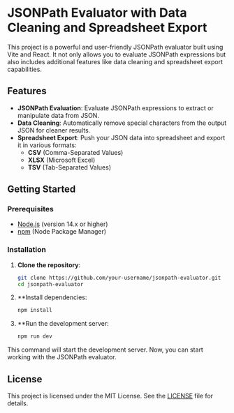 # JSONPath Evaluator with Data Cleaning and Spreadsheet Export

This project is a powerful and user-friendly JSONPath evaluator built using Vite and React. It not only allows you to evaluate JSONPath expressions but also includes additional features like data cleaning and spreadsheet export capabilities.

## Features

- **JSONPath Evaluation**: Evaluate JSONPath expressions to extract or manipulate data from JSON.
- **Data Cleaning**: Automatically remove special characters from the output JSON for cleaner results.
- **Spreadsheet Export**: Push your JSON data into spreadsheet and export it in various formats:
  - **CSV** (Comma-Separated Values)
  - **XLSX** (Microsoft Excel)
  - **TSV** (Tab-Separated Values)

## Getting Started

### Prerequisites

- [Node.js](https://nodejs.org/) (version 14.x or higher)
- [npm](https://www.npmjs.com/) (Node Package Manager)

### Installation

1. **Clone the repository**:

   ```bash
   git clone https://github.com/your-username/jsonpath-evaluator.git
   cd jsonpath-evaluator

2. **Install dependencies:

   ```bash
   npm install

3. **Run the development server:

   ```bash
   npm run dev

This command will start the development server.
Now, you can start working with the JSONPath evaluator.

## License

This project is licensed under the MIT License. See the [LICENSE](https://github.com/udz-codes/jsonpath-evaluator/blob/main/LICENSE) file for details.

